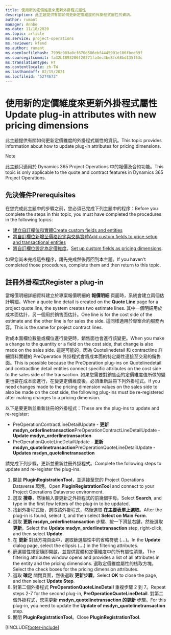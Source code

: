 ```yaml
---
title: 使用新的定價維度來更新外掛程式屬性
description: 此主題提供有關如何更新定價維度的外掛程式屬性的資訊。
author: rumant
manager: Annbe
ms.date: 11/18/2020
ms.topic: article
ms.service: project-operations
ms.reviewer: kfend
ms.author: rumant
ms.openlocfilehash: 7999c003a0cf670d586ebf4445901e106fbee39f
ms.sourcegitcommit: fa32b1893286f20271fa4ec4be8fc68bd135f53c
ms.translationtype: HT
ms.contentlocale: zh-TW
ms.lasthandoff: 02/15/2021
ms.locfileid: "5274673"
---
```

# <a name="update-plug-in-attributes-with-new-pricing-dimensions"></a><span data-ttu-id="ab463-103">使用新的定價維度來更新外掛程式屬性</span><span class="sxs-lookup"><span data-stu-id="ab463-103">Update plug-in attributes with new pricing dimensions</span></span>

<span data-ttu-id="ab463-104">此主題提供有關如何更新定價維度的外掛程式屬性的資訊。</span><span class="sxs-lookup"><span data-stu-id="ab463-104">This topic provides information about how to update plug-in attributes for pricing dimensions.</span></span>

> [!NOTE]
> <span data-ttu-id="ab463-105">此主題只適用於 Dynamics 365 Project Operations 中的報價及合約功能。</span><span class="sxs-lookup"><span data-stu-id="ab463-105">This topic is only applicable to the quote and contract features in Dynamics 365 Project Operations.</span></span>

## <a name="prerequisites"></a><span data-ttu-id="ab463-106">先決條件</span><span class="sxs-lookup"><span data-stu-id="ab463-106">Prerequisites</span></span>
<span data-ttu-id="ab463-107">在您完成此主題中的步驟之前，您必須已完成下列主題中的程序：</span><span class="sxs-lookup"><span data-stu-id="ab463-107">Before you complete the steps in this topic, you must have completed the procedures in the following topics:</span></span>

  - [<span data-ttu-id="ab463-108">建立自訂欄位和實體</span><span class="sxs-lookup"><span data-stu-id="ab463-108">Create custom fields and entities</span></span>](create-custom-fields-entities-pricing-dimensions.md) 
  - [<span data-ttu-id="ab463-109">將自訂欄位新增至價格設定與交易實體</span><span class="sxs-lookup"><span data-stu-id="ab463-109">Add custom fields to price setup and transactional entities</span></span>](add-custom-fields-price-setup-transactional-entities.md)
  - <span data-ttu-id="ab463-110">[將自訂欄位設定為定價維度](set-up-custom-fields-pricing-dimensions.md)。</span><span class="sxs-lookup"><span data-stu-id="ab463-110">[Set up custom fields as pricing dimensions](set-up-custom-fields-pricing-dimensions.md).</span></span> 
  
<span data-ttu-id="ab463-111">如果您尚未完成這些程序，請先完成然後再回到本主題。</span><span class="sxs-lookup"><span data-stu-id="ab463-111">If you haven't completed those procedures, complete them and then return to this topic.</span></span>

## <a name="register-a-plug-in"></a><span data-ttu-id="ab463-112">註冊外掛程式</span><span class="sxs-lookup"><span data-stu-id="ab463-112">Register a plug-in</span></span>
<span data-ttu-id="ab463-113">當報價明細詳細資料建立於專案報價明細的 **報價明細** 頁面時，系統會建立兩個估計明細。</span><span class="sxs-lookup"><span data-stu-id="ab463-113">When a quote line detail is created on the **Quote Line** page for a project quote line, the system creates two estimate lines.</span></span> <span data-ttu-id="ab463-114">其中一個明細用於成本面估計，另一個用於銷售面估計。</span><span class="sxs-lookup"><span data-stu-id="ab463-114">One line is for the cost side of the estimate and the other line is for sales the side.</span></span> <span data-ttu-id="ab463-115">這同樣適用於專案合約服務內容。</span><span class="sxs-lookup"><span data-stu-id="ab463-115">This is the same  for project contract lines.</span></span>

<span data-ttu-id="ab463-116">對成本面欄位數量或欄位進行變更時，銷售面也會進行該變更。</span><span class="sxs-lookup"><span data-stu-id="ab463-116">When you make a change to the quantity or a field on the cost side, that change is also made on the sales side.</span></span> <span data-ttu-id="ab463-117">這是可能的，因為 Quotelinedetail 和 contractline 詳細資料實體的 PreOperation 外掛程式會將成本面的特定屬性連接至交易的銷售面。</span><span class="sxs-lookup"><span data-stu-id="ab463-117">This is possible because the PreOperation plug-ins on Quotelinedetail and contractline detail entities connect specific attributes on the cost side to the sales side of the transaction.</span></span> <span data-ttu-id="ab463-118">如果您需要對銷售面的定價維度值所做的變更也要在成本面進行，在變更定價維度後，必須重新註冊下列外掛程式。</span><span class="sxs-lookup"><span data-stu-id="ab463-118">If you need changes made to the pricing dimension values on the sales side to also be made on the cost side, the following plug-ins must be re-registered after making changes to a pricing dimension.</span></span>

<span data-ttu-id="ab463-119">以下是要更新並重新註冊的外掛程式：</span><span class="sxs-lookup"><span data-stu-id="ab463-119">These are the plug-ins to update and re-register:</span></span>

- <span data-ttu-id="ab463-120">PreOperationContractLineDetailUpdate - **更新 msdyn_orderlinetransaction**</span><span class="sxs-lookup"><span data-stu-id="ab463-120">PreOperationContractLineDetailUpdate - **Update msdyn_orderlinetransaction**</span></span>
- <span data-ttu-id="ab463-121">PreOperationQuoteLineDetailUpdate - **更新 msdyn_quotelinetransaction**</span><span class="sxs-lookup"><span data-stu-id="ab463-121">PreOperationQuoteLineDetailUpdate - **Updates msdyn_quotelinetransaction**</span></span>

<span data-ttu-id="ab463-122">請完成下列步驟，更新並重新註冊外掛程式。</span><span class="sxs-lookup"><span data-stu-id="ab463-122">Complete the following steps to update and re-register the plug-ins.</span></span>

1. <span data-ttu-id="ab463-123">開啟 **PluginRegistrationTool**，並連接至您的 Project Operations Dataverse 環境。</span><span class="sxs-lookup"><span data-stu-id="ab463-123">Open **PluginRegistrationTool** and connect to your Project Operations Dataverse environment.</span></span>
2. <span data-ttu-id="ab463-124">選取 **搜尋**，然後輸入要更新之外掛程式的前幾個字母。</span><span class="sxs-lookup"><span data-stu-id="ab463-124">Select **Search**, and type in the first few letters of the plug-in to be updated.</span></span>
3. <span data-ttu-id="ab463-125">找到外掛程式後，選取該外掛程式，然後選取 **在主要表單上選取**。</span><span class="sxs-lookup"><span data-stu-id="ab463-125">After the plug-in is found, select it, and then select **Select on Main Form**.</span></span>
4. <span data-ttu-id="ab463-126">選取 **更新 msdyn_orderlinetransaction** 步驟、按一下滑鼠右鍵，然後選取 **更新**。</span><span class="sxs-lookup"><span data-stu-id="ab463-126">Select the **Update msdyn_orderlinetransaction** step, right-click, and then select **Update**.</span></span>
5. <span data-ttu-id="ab463-127">在 **更新** 對話方塊頁面中，選取篩選屬性中的省略符號 (**...**)。</span><span class="sxs-lookup"><span data-stu-id="ab463-127">In the **Update** dialog page, select the ellipsis (**...**) in the filtering attributes.</span></span>
6. <span data-ttu-id="ab463-128">篩選屬性視窗隨即開啟，並提供實體和定價維度中的所有屬性清單。</span><span class="sxs-lookup"><span data-stu-id="ab463-128">The filtering attributes window opens and provides a list of all attributes in the entity and the pricing dimensions.</span></span> <span data-ttu-id="ab463-129">選取定價維度屬性的核取方塊。</span><span class="sxs-lookup"><span data-stu-id="ab463-129">Select the check boxes for the pricing dimension attributes.</span></span>
7. <span data-ttu-id="ab463-130">選取 **確定** 關閉頁面，然後選取 **更新步驟**。</span><span class="sxs-lookup"><span data-stu-id="ab463-130">Select **OK** to close the page, and then select **Update Step**.</span></span>
8. <span data-ttu-id="ab463-131">對第二個外掛程式 **PreOperationQuoteLineDetail** 重複步驟 2 到 7。</span><span class="sxs-lookup"><span data-stu-id="ab463-131">Repeat steps 2-7 for the second plug-in, **PreOperationQuoteLineDetail**.</span></span> <span data-ttu-id="ab463-132">對第二個外掛程式，您需更新 **msdyn_quotelinetransaction 的更新** 步驟。</span><span class="sxs-lookup"><span data-stu-id="ab463-132">For this plug-in, you need to update the **Update of msdyn_quotelinetransaction** step.</span></span>
9. <span data-ttu-id="ab463-133">關閉 **PluginRegistrationTool**。</span><span class="sxs-lookup"><span data-stu-id="ab463-133">Close **PluginRegistrationTool**.</span></span>


[!INCLUDE[footer-include](../includes/footer-banner.md)]